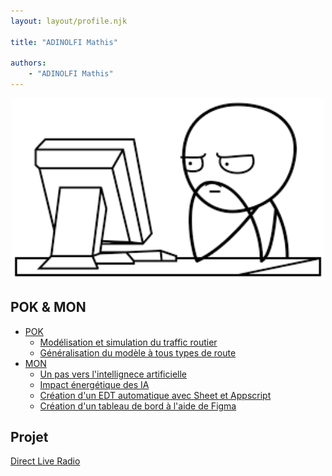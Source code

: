 ```yaml
---
layout: layout/profile.njk

title: "ADINOLFI Mathis"

authors:
    - "ADINOLFI Mathis"
---
```


<div style="text-align: center;">
    <img src="PP.png" width="500"/>
</div>

## POK & MON

- [POK](./pok)
  - [Modélisation et simulation du traffic routier](./pok/temps-1)
  - [Généralisation du modèle à tous types de route](./pok/temps-2)
- [MON](./mon)
  - [Un pas vers l'intellignece artificielle](./mon/temps-1.1)
  - [Impact énergétique des IA](./mon/temps-1.2)
  - [Création d'un EDT automatique avec Sheet et Appscript](./mon/temps-2.1)
  - [Création d'un tableau de bord à l'aide de Figma](./mon/temps-2.2)

## Projet

[Direct Live Radio](../_projets/Direct_Live_Radio)
